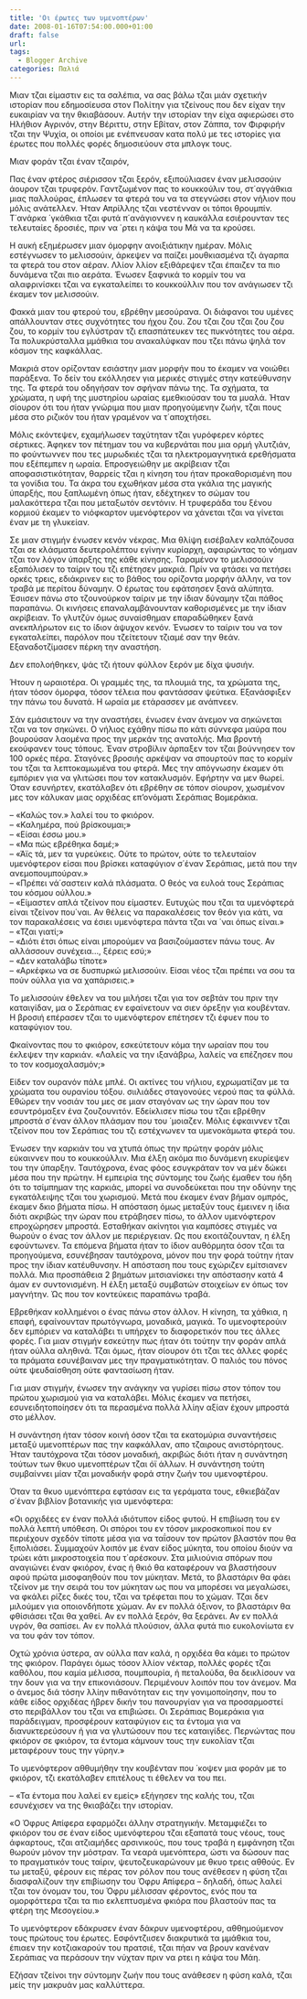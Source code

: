 ```yaml
---
title: 'Οι έρωτες των υμενοπτέρων'
date: 2008-01-16T07:54:00.000+01:00
draft: false
url: 
tags:
  - Blogger Archive
categories: Παλιά
---
```


Μιαν τζαι είμαστιν εις τα σαλέπια, να σας βάλω τζαι μιάν σχετικήν ιστορίαν που εδημοσίευσα στον Πολίτην για τζείνους που δεν είχαν την ευκαιρίαν να την θκιαβάσουν. Αυτήν την ιστορίαν την είχα αφιερώσει στο Ηλήθιον Αγρινόν, στην Βέριττυ, στην Εβίταν, στον Ζάππα, τον Φιρφιρήν τζαι την Ψυχία, οι οποίοι με ενέπνευσαν κατα πολύ με τες ιστορίες για έρωτες που πολλές φορές δημοσιεύουν στα μπλογκ τους.  
  
  
Μιαν φοράν τζαι έναν τζαιρόν,  
  
Πας έναν φτέρος σιέρισσον τζαι ξερόν, εξιπούλιασεν έναν μελισσούιν άουρον τζαι τρυφερόν. Γαντζωμένον πας το κουκκούλιν του, στ΄αγγάθκια μιας παλλούρας, έπλωσεν τα φτερά του να τα στεγνώσει στον νήλιον που μόλις ανάτελλεν. Ήταν Απρίλλης τζαι νεστένναν οι τόποι θρουμπίν. Τ΄ανάρκα ΄γκάθκια τζαι φυτά π΄ανάγιοννεν η καυκάλλα εσιέρουνταν τες τελευταίες δροσιές, πριν να ΄ρτει η κάψα του Μά να τα κρούσει.  
  
Η αυκή εξημέρωσεν μιαν όμορφην ανοιξιάτικην ημέραν. Μόλις εστέγνωσεν το μελισσούιν, άρκεψεν να παίζει μουθκιασμένα τζι άγαρπα τα φτερά του στον αέραν. Λλίον λλίον εξιθάρεψεν τζαι έπαιζεν τα πιο δυνάμενα τζαι πιο αεράτα. Ένωσεν ξαφνικά το κορμίν του να αλαφρινίσκει τζαι να εγκαταλείπει το κουκκούλλιν που τον ανάγιωσεν τζι έκαμεν τον μελισσούιν.  
  
Φακκά μιαν του φτερού του, εβρέθην μεσούρανα. Οι διάφανοι του υμένες απάλλουνταν στες συχνότητες του ήχου ζου. Ζου τζαι ζου τζαι ζου ζου ζου, το κορμίν του εγλύστραν τζι επασπάτευκεν τες πυκνότητες του αέρα. Τα πολυκρύσταλλα μμάθκια του ανακαλύφκαν που τζει πάνω ψηλά τον κόσμον της καφκάλλας.  
  
Μακριά στον ορίζονταν εσιάστην μιαν μορφήν που το έκαμεν να νοιώθει παράξενα. Το δείν του εκόλλησεν για μερικές στιγμές στην κατεύθυνσην της. Τα φτερά του οδηγήσαν τον σφήναν πάνω της. Τα σχήματα, τα χρώματα, η υφή της μυστηρίου ωραίας εμεθκιούσαν του τα μυαλά. Ήταν σίουρον ότι του ήταν γνώριμα που μιαν προηγούμενην ζωήν, τζαι πους μέσα στο ριζικόν του ήταν γραμένον να τ΄αποχτήσει.  
  
Μόλις εκόντεψεν, εχαμήλωσεν ταχύτηταν τζαι γυρόφερεν κόρτες σέρτικες. Άφηκεν τον πέτημαν του να κυβερνάται που μια ορμή γλυτζιάν, πο φούντωννεν που τες μυρωδκιές τζαι τα ηλεκτρομαγνητικά ερεθήσματα που εξέπεμπεν η ωραία. Επροσγειώθην με ακρίβειαν τζαι αποφασιστικότηταν, θαρρείς τζαι η κίνηση του ήταν προκαθορισμένη που τα γονίδια του. Τα άκρα του εχωθήκαν μέσα στα γκάλια της μαγικής ύπαρξής, που ξαπλωμένη όπως ήταν, εδέχτηκεν το σώμαν του μαλακόττερα τζαι που μεταξωτόν σεντόνιν. Η τρυφεράδα του ξένου κορμιού έκαμεν το νιόφκαρτον υμενόφτερον να χάνεται τζαι να γίνεται έναν με τη γλυκείαν.  
  
Σε μιαν στιγμήν ένωσεν κενόν νέκρας. Μια θλίψη εισέβαλεν καλπάζουσα τζαι σε κλάσματα δευτερολέπτου εγίνην κυρίαρχη, αφαιρώντας το νόημαν τζαι τον λόγον ύπαρξης της κάθε κίνησης. Ταραμένον το μελισσούιν εξαπόλισεν το ταίριν του τζι επέτησεν μακριά. Πρίν να φτάσει να πετήσει ορκές τρεις, εδιάκρινεν εις το βάθος του ορίζοντα μορφήν άλλην, να τον τραβά με περίτου δύναμην. Ο έρωτας του εφάτσησεν ξανά αλύπητα. Έσιισεν πάνω στο τζουνούρκον ταίριν με την ίδιαν δύναμην τζαι πάθος παραπάνω. Οι κινήσεις επαναλαμβάνουνταν καθορισμένες με την ίδιαν ακρίβειαν. Το γλυτζύν όμως συναίσθημαν επαραδώθηκεν ξανά ανεκπλήρωτον εις το ίδιον άψυχον κενόν. Ένωσεν το ταίριν του να τον εγκαταλείπει, παρόλον που τζείτετουν τζιαμέ σαν την θεάν. Εξαναδοτζίμασεν πέρκη την αναστήση.  
  
Δεν επολοήθηκεν, ψάς τζι ήτουν φύλλον ξερόν με δίχα ψυσιήν.  
  
Ήτουν η ωραιοτέρα. Οι γραμμές της, τα πλουμιά της, τα χρώματα της, ήταν τόσον όμορφα, τόσον τέλεια που φαντάσσαν ψεύτικα. Εξανάσφιξεν την πάνω του δυνατά. Η ωραία με ετάρασσεν με ανάπνεεν.  
  
Σάν εμάσιετουν να την αναστήσει, ένωσεν έναν άνεμον να σηκώνεται τζαι να τον σηκώνει. Ο νήλιος εχάθην πίσω πο κάτι σύννεφα μαύρα που βουρούσαν λαομένα προς την μερκάν της ανατολής. Μια βροντή εκούφανεν τους τόπους. Έναν στροβίλιν άρπαξεν τον τζαι βούννησεν τον 100 ορκές πέρα. Σταγόνες βροσιής αρκέψαν να σπουρτούν πας το κορμίν του τζαι τα λεπτοκαμωμένα του φτερά. Μες την απόγνωσην έκαμεν ότι εμπόριεν για να γλιτώσει που τον κατακλυσμόν. Εφήρτην να μεν θωρεί. Όταν εσυνήρτεν, εκατάλαβεν ότι εβρέθην σε τόπον σίουρον, χωσμένον μες τον κάλυκαν μιας ορχιδέας επ’ονόματι Σεράπιας Βομεράκια.  
  
– «Καλώς τον.» λαλεί του το φκιόρον.  
– «Καλημέρα, πού βρίσκουμαι;»  
– «Είσαι έσσω μου.»  
– «Μα πώς εβρέθηκα δαμέ;»  
– «Άϊς τά, μεν τα γυρεύκεις. Ούτε το πρώτον, ούτε το τελευταίον υμενόφτερον είσαι που βρίσκει καταφύγιον σ΄έναν Σεράπιας, μετά που την ανεμοπουμπούραν.»  
– «Πρέπει νά΄σαστειν καλά πλάσματα. Ο θεός να ευλοά τους Σεράπιας του κόσμου ούλλου.»  
– «Είμαστεν απλά τζείνον που είμαστεν. Ευτυχώς που τζαι τα υμενόφτερά είναι τζείνον που΄ναι. Αν θέλεις να παρακαλέσεις τον θεόν για κάτι, να τον παρακαλέσεις να έσιει υμενόφτερα πάντα τζαι να ΄ναι όπως είναι.»  
– «Τζαι γιατί;»  
– «Διότι έτσι όπως είναι μπορούμεν να βασιζούμαστεν πάνω τους. Αν αλλάσσουν συνέχεια..., ξέρεις εσύ;»  
– «Δεν καταλάβω τίποτε»  
– «Αρκέφκω να σε δυσπυρκώ μελισσούιν. Είσαι νέος τζαι πρέπει να σου τα πούν ούλλα για να χαπάρισεις.»  
  
Το μελισσούιν έθελεν να του μιλήσει τζαι για τον σεβτάν του πριν την καταιγίδαν, μα ο Σεράπιας εν εφαίνετουν να σιεν όρεξην για κουβένταν. Η βροσιή επέρασεν τζαι το υμενόφτερον επέτησεν τζι έφυεν που το καταφύγιον του.  
  
Φκαίνοντας που το φκιόρον, εσκεύτετουν κόμα την ωραίαν που του έκλεψεν την καρκιάν. «Λαλείς να την ιξανάβρω, λαλείς να επέζησεν που το τον κοσμοχαλασμόν;»  
  
Είδεν τον ουρανόν πάλε μπλέ. Οι ακτίνες του νήλιου, εχρωματίζαν με τα χρώματα του ουρανίου τόξου. σιιλιάδες σταγονούες νερού πας τα φύλλά. Εθώρεν την νοσιάν του μες σε μιαν σταγόναν ως την ώραν που τον εσυντρόμαξεν ένα ζουζουνιτόν. Εδείκλισεν πίσω του τζαι εβρέθην μπροστά σ΄έναν άλλον πλάσμαν που του ΄μοιαζεν. Μόλις έφκαιννεν τζαι τζείνον που τον Σεράπιας του τζι εστέχνωνεν τα υμενοκάμωτα φτερά του.  
  
Ένωσεν την καρκιάν του να χτυπά όπως την πρώτην φοράν μόλις εύκαιννεν που το κουκκούλλιν. Μια έλξη ακόμα πιο δυνάμενη εκυρίεψεν του την ύπαρξην. Ταυτόχρονα, ένας φόος εσυγκράταν τον να μέν δώκει μέσα που την πρώτην. Η εμπειρία της σύντομης του ζωής έμαθεν του ήδη ότι το τσίμπημαν της καρκιάς, μπορεί να συνοδεύκεται που την οδύνην της εγκατάλειψης τζαι του χωρισμού. Μετά που έκαμεν έναν βήμαν ομπρός, έκαμεν δκιο βήματα πίσω. Η απόσταση όμως μεταξύν τους έμεινεν η ίδια διότι ακριβώς την ώραν που ετράβησεν πίσω, το άλλον υμενόφτερον επροχώρησεν μπροστά. Εσταθήκαν ακίνητοι για καμπόσες στιγμές να θωρούν ο ένας τον άλλον με περιέργειαν. Ως που εκοιτάζουνταν, η έλξη εφούντωνεν. Τα επόμενα βήματα ήταν το ίδιον αυθόρμητα όσον τζαι τα προηγούμενα, εσυνέβησαν ταυτόχρονα, μόνον που την φορά τούτην ήταν προς την ίδιαν κατέυθυνσην. Η απόσταση που τους εχώριζεν εμίτσιανεν πολλά. Μια προσπάθεια 2 βημάτων μιτσιανίσκει την απόστασην κατά 4 άμαν εν συντονισμένη. Η έλξη μεταξύ συμβατών στοιχείων εν όπως τον μαγνήτην. Ώς που τον κοντεύκεις παραπάνω τραβά.  
  
Εβρεθήκαν κολλημένοι ο ένας πάνω στον άλλον. Η κίνηση, τα χάθκια, η επαφή, εφαίνουνταν πρωτόγνωρα, μοναδικά, μαγικά. Το υμενοφτερούιν δεν εμπόριεν να καταλάβει τι υπήρχεν το διαφορετικόν που τες άλλες φορές. Για μιαν στιγμήν εσκεύτην πως ήταν ότι τούτην την φοράν απλά ήταν ούλλα αληθινά. Τζαι όμως, ήταν σίουρον ότι τζαι τες άλλες φορές τα πράματα εσυνέβαιναν μες την πραγματικότηταν. Ο παλιός του πόνος ούτε ψευδαίσθηση ούτε φαντασίωση ήταν.  
  
Για μιαν στιγμήν, ένωσεν την ανάγκην να γυρίσει πίσω στον τόπον του πρώτου χωρισμού για να καταλάβει. Μόλις έκαμεν να πετήσει, εσυνειδητοποίησεν ότι τα περασμένα πολλά λλίην αξίαν έχουν μπροστά στο μέλλον.  
  
Η συνάντηση ήταν τόσον κοινή όσον τζαι τα εκατομύρια συναντήσεις μεταξύ υμενοπτέρων πας την καφκάλλαν, απο τζαιρους ανιστόρητους. Ήταν ταυτόχρονα τζαι τόσον μοναδική, ακριβώς διότι ήταν η συνάντηση τούτων των θκυο υμενοπτέρων τζαι όϊ άλλων. Η συνάντηση τούτη συμβαίννει μίαν τζαι μοναδικήν φορά στην ζωήν του υμενοφτέρου.  
  
Όταν τα θκυο υμενόπτερα εφτάσαν εις τα γεράματα τους, εθκιεβάζαν σ΄έναν βιβλίον βοτανικής για υμενόφτερα:  
  
«Οι ορχιδέες εν έναν πολλά ιδιότυπον είδος φυτού. Η επιβίωση του εν πολλά λεπτή υπόθεση. Οι σπόροι του εν τόσον μικροσκοπικοί που εν περιέχουν σχεδόν τίποτε μέσα για να ταΐσουν τον πρώτον βλαστόν που θα ξιπολιάσει. Συμμαχούν λοιπόν με έναν είδος μύκητα, του οποίου διούν να τρώει κάτι μικροστοιχεία που τ΄αρέσκουν. Στα μιλιούνια σπόρων που αναγιώνει έναν φκιόρον, ένας ή θκιό θα καταφέρουν να βλαστήσουν αφού πρώτα μισοφαηθούν που τον μύκηταν. Μετά, το βλαστάριν θα φάει τζείνον με την σειρά του τον μύκηταν ως που να μπορέσει να μεγαλώσει, να φκάλει ρίζες δικές του, τζαι να τρέφεται που το χώμαν. Τζαι δεν μιλούμεν για οποιονδήποτε χώμαν. Αν εν πολλά όξινον, το βλαστάριν θα φθίσιάσει τζαι θα χαθεί. Αν εν πολλά ξερόν, θα ξεράνει. Αν εν πολλά υγρόν, θα σαπίσει. Αν εν πολλά πλούσιον, άλλα φυτά πιο ευκολονίωτα εν να του φάν τον τόπον.  
  
Οχτώ χρόνια ύστερα, αν ούλλα παν καλά, η ορχιδέα θα κάμει το πρώτον της φκιόρον. Παράγει όμως τόσον λλίον νέκταρ, πολλές φορές τζαι καθόλου, που καμία μέλισσα, πουμπουρία, ή πεταλούδα, θα δεικλίσουν να την δουν για να την επικονιάσουν. Περιμένουν λοιπόν που τον άνεμον. Μα ο άνεμος διά τόσην λλίην πιθανότηταν εις την γονιμοποίησην, που το κάθε είδος ορχιδέας ήβρεν δικήν του πανουργίαν για να προσαρμοστεί στο περιβάλλον του τζαι να επιβιώσει. Οι Σεράπιας Βομεράκια για παράδειγμαν, προσφέρουν καταφύγιον εις τα έντομα για να διανυκτερεύσουν ή για να γλυτώσουν που τες καταιγίδες. Περνώντας που φκιόρον σε φκιόρον, τα έντομα κάμνουν τους την ευκολίαν τζαι μεταφέρουν τους την γύρην.»  
  
Το υμενόφτερον αθθυμήθην την κουβένταν που ΄κοψεν μια φοράν με το φκιόρον, τζι εκατάλαβεν επιτέλους τι έθελεν να του πει.  
  
– «Τα έντομα που λαλεί εν εμείς» εξήγησεν της καλής του, τζαι εσυνέχισεν να της θκιαβάζει την ιστορίαν.  
  
«Ο Όφρυς Απίφερα εφαρμόζει άλλην στρατηγικήν. Μεταμφιέζει το φκιόρον του σε έναν είδος υμενόφτερου τζαι εξαπατά τους νέους, τους άφκαρτους, τζαι ατζιαμήδες αρσινικούς, που τους τραβά η εμφάνηση τζαι θωρούν μόνον την μόστραν. Τα νεαρά υμενόπτερα, ώστι να δώσουν πας το πραγματικόν τους ταίριν, ψευτοζευκαρώνουν με θκυο τρεις αθθούς. Εν τω μεταξύ, φέρουν εις πέρας τον ρόλον που τους ανέθεσεν η φύση τζαι διασφαλίζουν την επιβίωσην του Όφρυ Απίφερα – δηλαδή, όπως λαλεί τζαι τον όνομαν του, του Όφρυ μέλισσαν φέροντος, ενός που τα ομορφόττερα τζαι τα πιο εκλεπτυσμένα φκιόρα που βλαστούν πας τα φτέρη της Μεσογείου.»  
  
Το υμενόφτερον εδάκρυσεν έναν δάκρυν υμενοφτέρου, αθθημούμενον τους πρώτους του έρωτες. Εσφόντζιισεν διακρυτικά τα μμάθκια του, έπιαεν την κοτζιακαρούν του πρατσιέ, τζαι πήαν να βρουν κανέναν Σεράπιας να περάσουν την νύχταν πριν να ρτει η κάψα του Μάη.  
  
Εζήσαν τζείνοι την σύντομην ζωήν που τους ανάθεσεν η φύση καλά, τζαι μείς την μακρυάν μας καλλύττερα.
